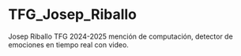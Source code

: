 # TFG_Josep_Riballo
Josep Riballo TFG 2024-2025 mención de computación, detector de emociones en tiempo real con video.
